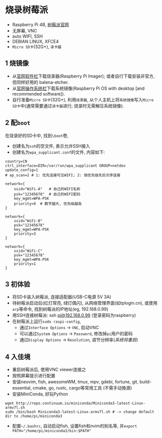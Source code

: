# 烧录树莓派 

- Raspberry Pi 4B, [树莓派官网](https://www.raspberrypi.org/)
- 无屏幕, VNC
- auto WIFI, SSH
- DEBIAN LINUX, XFCE4
- `Micro SD卡`(32G+), `读卡器`

## 1 烧镜像
- 从[官网软件栏](https://www.raspberrypi.org/software/)下载烧录器(Raspberry Pi Imager); 或者自行下载安装非官方, 但同样好用的 balena-etcher.
- 从[官网操作系统栏](https://www.raspberrypi.org/software/operating-systems/)下载系统镜像(Raspberry Pi OS with desktop [and recommended software]).
- 自行准备`Micro SD卡`(32G+), 利用`烧录器`, 从个人主机上将`系统镜像`写入`Micro SD卡`中(通常需要通过`读卡器`进行; 烧录时无需解压系统镜像).

## 2 配`boot`
在烧录好的SD卡中, 找到`\boot`卷, 
- 创建名为`ssh`的空文件, 表示允许SSH接入
- 创建名为`wpa_supplicant.conf`的文件, 内容如下:
```
country=CN
ctrl_interface=DIR=/var/run/wpa_supplicant GROUP=netdev
update_config=1
# ap_scan=2 # 1: 优先连接可见WIFI; 2: 按优先级先后次序连接

network={
    ssid="WiFi-A"   # 自己的WIFI名称
    psk="12345678"  # 自己的WIFI密码
    key_mgmt=WPA-PSK
    priority=9  # 数字越大, 优先级越高
}

network={
    ssid="WiFi-B"
    psk="12345678"
    key_mgmt=WPA-PSK
    priority=3
}

network={
    ssid="WiFi-C"
    psk="12345678"
    key_mgmt=WPA-PSK
    priority=1
}
```

## 3 初体验
- 将SD卡装入树莓派, 连接适配器(USB-C电源 5V 3A)
- 待树莓派启动后(红灯常亮, 绿灯偶闪), 从网络管理界面(如tplogin.cn), 或使用`arp`等命令, 找到树莓派的IP地址(eg, 192.168.0.99)
- 用SSH连接树莓派: ssh pi@192.168.0.99 (登录密码为raspberry)
- 在树莓派上运行`sudo raspi-config`, 
  + 通过`Interface Options` -> `VNC`, 启动VNC
  + 可以通过`System Options` -> `Password`, 修改掉`pi`用户的密码
  + 通过`Display Options` -> `Resolution`, 调节分辨率(*系统将重启*)

## 4 入佳境
- 重启树莓派后, 使用VNC viewer连接之
- 按照屏幕提示进行配置
- 安装neovim, fish, awesomeWM, tmux, mpv, gdebi, fortune, git, build-essential, cmake, go, rustc, cargo等常用工具 (不需手动換源)
- 安装MiniConda, 好玩Python
```
wget http://repo.continuum.io/miniconda/Miniconda3-latest-Linux-armv7l.sh
sudo /bin/bash Miniconda3-latest-Linux-armv7l.sh # -> change default dir to /home/pi/miniconda3
```
- 配置`~/.bashrc`, 自动启动fish, 设置fish和nvim的别名等, 并`export PATH="/home/pi/miniconda3/bin:$PATH"`
